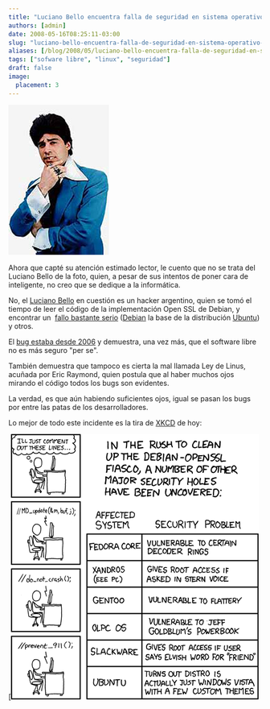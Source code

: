 ```yaml
---
title: "Luciano Bello encuentra falla de seguridad en sistema operativo Debian (Ubuntu)"
authors: [admin]
date: 2008-05-16T08:25:11-03:00
slug: "luciano-bello-encuentra-falla-de-seguridad-en-sistema-operativo-debian-ubuntu" 
aliases: [/blog/2008/05/luciano-bello-encuentra-falla-de-seguridad-en-sistema-operativo-debian-ubuntu-y-derivados.html, /2008/05/luciano_bello_encuentra_bug_de_seguridad.html]
tags: ["sofware libre", "linux", "seguridad"]
draft: false
image:
  placement: 3
---
```

![lbello.jpg](lbello.jpg)

Ahora que capté su atención estimado lector, le cuento que no se trata del
Luciano Bello de la foto, quien, a pesar de sus intentos de poner cara
de inteligente, no creo que se dedique a la informática.

No, el [Luciano Bello](http://lbello.livejournal.com/) en cuestión es un
hacker argentino, quien se tomó el tiempo de leer el código de la
implementación Open SSL de Debian, y encontrar un 
[fallo bastante serio](http://www.debian.org/security/2008/dsa-1571) ([Debian](http://www.debian.org/es) la
base de la distribución [Ubuntu](http://www.ubuntu.com/)) y otros.

El [bug estaba desde 2006](http://www.kriptopolis.org/chapuza-en-debian) y demuestra, una
vez más, que el software libre no es más seguro "per se".

También demuestra que tampoco es cierta la mal llamada Ley de Linus,
acuñada por Eric Raymond, quien postula que al haber muchos ojos mirando
el código todos los bugs son evidentes.

La verdad, es que aún habiendo suficientes ojos, igual se pasan los bugs
por entre las patas de los desarrolladores.

Lo mejor de todo este incidente es la tira
de [XKCD](http://xkcd.com/424/) de hoy:

[![security\_holes.png](security_holes.png)
